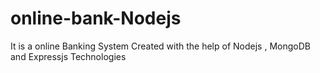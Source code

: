 # online-bank-Nodejs
It is a online Banking System Created with the help of Nodejs , MongoDB and Expressjs Technologies
